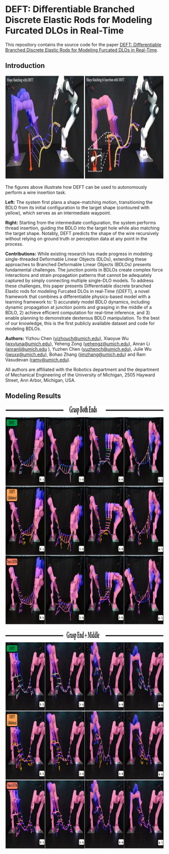 # DEFT: Differentiable Branched Discrete Elastic Rods for Modeling Furcated DLOs in Real-Time

This repository contains the source code for the paper [DEFT: Differentiable Branched Discrete Elastic Rods for Modeling Furcated DLOs in Real-Time](https://arxiv.org/abs/2406.05931).

## Introduction
<p align="center">
  <img height="330" width=1200" src="/demo_image.png"/>
</p>

The figures above illustrate how DEFT can be used to autonomously perform a wire insertion task.

**Left:** The system first plans a shape-matching motion, transitioning the BDLO from its initial configuration to the target shape (contoured with yellow), which serves as an intermediate waypoint.

**Right:** Starting from the intermediate configuration, the system performs thread insertion, guiding the BDLO into the target hole while also matching the target shape. Notably, DEFT predicts the shape of the wire recursively without relying on ground truth or perception data at any point in the process.

**Contributions:** While existing research has made progress in modeling single-threaded Deformable Linear Objects (DLOs), extending these approaches to Branched Deformable Linear Objects (BDLOs) presents fundamental challenges. 
The junction points in BDLOs create complex force interactions and strain propagation patterns that cannot be adequately captured by simply connecting multiple single-DLO models.
To address these challenges, this paper presents Differentiable discrete branched Elastic rods for modeling Furcated DLOs in real-Time (\DEFT), a novel framework that combines a differentiable physics-based model with a learning framework to: 1) accurately model BDLO dynamics, including dynamic propagation at junction points and grasping in the middle of a BDLO, 2) achieve efficient computation for real-time inference, and 3) enable planning to demonstrate dexterous BDLO manipulation. To the best of our knowledge, this is the first publicly available dataset and code for modeling BDLOs.

**Authors:** Yizhou Chen (yizhouch@umich.edu),  Xiaoyue Wu (wxyluna@umich.edu), Yeheng Zong (yehengz@umich.edu), Anran Li (anranli@umich.edu ), Yuzhen Chen (yuzhench@umich.edu), Julie Wu (jwuxx@umich.edu), Bohao Zhang (jimzhang@umich.edu) and Ram Vasudevan (ramv@umich.edu).

All authors are affiliated with the Robotics department and the department of Mechanical Engineering of the University of Michigan, 2505 Hayward Street, Ann Arbor, Michigan, USA.

## Modeling Results
<p align="center">
  <img height="697" width=1200" src="/modeling_demo.png"/>
</p>
<p align="center">
  <img height="697" width=1200" src="/modeling_demo2.png"/>
</p>

